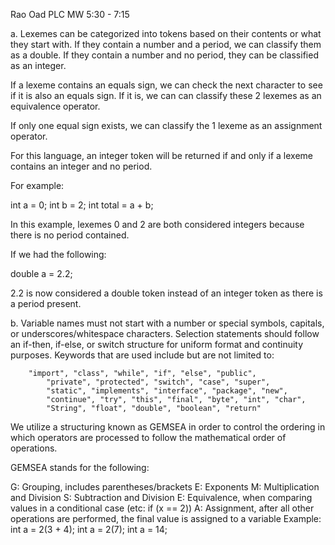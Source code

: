 Rao Oad
PLC MW 5:30 - 7:15

a. Lexemes can be categorized into tokens based on their contents or what they start with.
If they contain a number and a period, we can classify them as a double. If they contain a number
and no period, they can be classified as an integer.

If a lexeme contains an equals sign, we can check the next character to see if it is also an
equals sign. If it is, we can can classify these 2 lexemes as an equivalence operator.

If only one equal sign exists, we can classify the 1 lexeme as an assignment operator.

For this language, an integer token will be returned if and only if a lexeme contains
an integer and no period.

For example:

int a = 0;
int b = 2;
int total = a + b;


In this example, lexemes 0 and 2 are both considered integers because there is no period contained.

If we had the following:

double a = 2.2;

2.2 is now considered a double token instead of an integer token as there is a period present.

b. Variable names must not start with a number or special symbols, capitals, or underscores/whitespace characters.
Selection statements should follow an if-then, if-else, or switch structure for uniform format and continuity purposes.
Keywords that are used include but are not limited to:

	    "import", "class", "while", "if", "else", "public",
            "private", "protected", "switch", "case", "super",
            "static", "implements", "interface", "package", "new",
            "continue", "try", "this", "final", "byte", "int", "char",
            "String", "float", "double", "boolean", "return"
			
We utilize a structuring known as GEMSEA in order to control the ordering in which operators are processed to follow the
mathematical order of operations.

GEMSEA stands for the following:

G: Grouping, includes parentheses/brackets
E: Exponents
M: Multiplication and Division
S: Subtraction and Division
E: Equivalence, when comparing values in a conditional case (etc: if (x == 2))
A: Assignment, after all other operations are performed, the final value is assigned to a variable
   Example: int a = 2(3 + 4);
	    int a = 2(7);
	    int a = 14;
